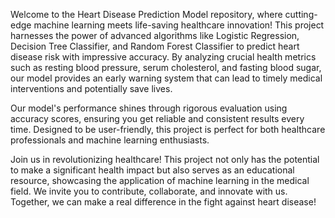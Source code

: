 Welcome to the Heart Disease Prediction Model repository, where cutting-edge machine learning meets life-saving healthcare innovation! This project harnesses the power of advanced algorithms like Logistic Regression, Decision Tree Classifier, and Random Forest Classifier to predict heart disease risk with impressive accuracy. By analyzing crucial health metrics such as resting blood pressure, serum cholesterol, and fasting blood sugar, our model provides an early warning system that can lead to timely medical interventions and potentially save lives.

Our model's performance shines through rigorous evaluation using accuracy scores, ensuring you get reliable and consistent results every time. Designed to be user-friendly, this project is perfect for both healthcare professionals and machine learning enthusiasts.

Join us in revolutionizing healthcare! This project not only has the potential to make a significant health impact but also serves as an educational resource, showcasing the application of machine learning in the medical field. We invite you to contribute, collaborate, and innovate with us. Together, we can make a real difference in the fight against heart disease!
